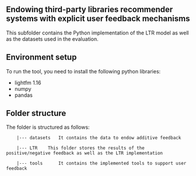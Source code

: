 
##  Endowing third-party libraries recommender systems with explicit user feedback mechanisms

This subfolder contains the Python implementation of the LTR model as well as the datasets used in the evaluation.


## Environment setup
To run the tool, you need to install the following python libraries:

 - lightfm 1.16
 - numpy 
 - pandas

## Folder structure 

The folder is structured as follows:
```
 	|--- datasets	It contains the data to endow additive feedback							
	
	|--- LTR 	This folder stores the results of the positive/negative feedback as well as the LTR implementation
						
	|--- tools   	It contains the implemented tools to support user feedback

